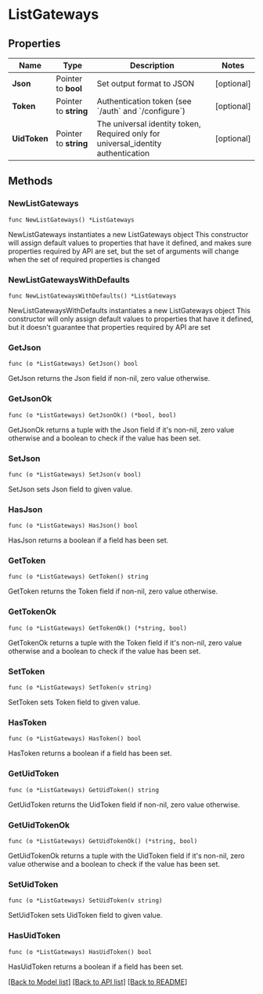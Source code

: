 # ListGateways

## Properties

Name | Type | Description | Notes
------------ | ------------- | ------------- | -------------
**Json** | Pointer to **bool** | Set output format to JSON | [optional] 
**Token** | Pointer to **string** | Authentication token (see &#x60;/auth&#x60; and &#x60;/configure&#x60;) | [optional] 
**UidToken** | Pointer to **string** | The universal identity token, Required only for universal_identity authentication | [optional] 

## Methods

### NewListGateways

`func NewListGateways() *ListGateways`

NewListGateways instantiates a new ListGateways object
This constructor will assign default values to properties that have it defined,
and makes sure properties required by API are set, but the set of arguments
will change when the set of required properties is changed

### NewListGatewaysWithDefaults

`func NewListGatewaysWithDefaults() *ListGateways`

NewListGatewaysWithDefaults instantiates a new ListGateways object
This constructor will only assign default values to properties that have it defined,
but it doesn't guarantee that properties required by API are set

### GetJson

`func (o *ListGateways) GetJson() bool`

GetJson returns the Json field if non-nil, zero value otherwise.

### GetJsonOk

`func (o *ListGateways) GetJsonOk() (*bool, bool)`

GetJsonOk returns a tuple with the Json field if it's non-nil, zero value otherwise
and a boolean to check if the value has been set.

### SetJson

`func (o *ListGateways) SetJson(v bool)`

SetJson sets Json field to given value.

### HasJson

`func (o *ListGateways) HasJson() bool`

HasJson returns a boolean if a field has been set.

### GetToken

`func (o *ListGateways) GetToken() string`

GetToken returns the Token field if non-nil, zero value otherwise.

### GetTokenOk

`func (o *ListGateways) GetTokenOk() (*string, bool)`

GetTokenOk returns a tuple with the Token field if it's non-nil, zero value otherwise
and a boolean to check if the value has been set.

### SetToken

`func (o *ListGateways) SetToken(v string)`

SetToken sets Token field to given value.

### HasToken

`func (o *ListGateways) HasToken() bool`

HasToken returns a boolean if a field has been set.

### GetUidToken

`func (o *ListGateways) GetUidToken() string`

GetUidToken returns the UidToken field if non-nil, zero value otherwise.

### GetUidTokenOk

`func (o *ListGateways) GetUidTokenOk() (*string, bool)`

GetUidTokenOk returns a tuple with the UidToken field if it's non-nil, zero value otherwise
and a boolean to check if the value has been set.

### SetUidToken

`func (o *ListGateways) SetUidToken(v string)`

SetUidToken sets UidToken field to given value.

### HasUidToken

`func (o *ListGateways) HasUidToken() bool`

HasUidToken returns a boolean if a field has been set.


[[Back to Model list]](../README.md#documentation-for-models) [[Back to API list]](../README.md#documentation-for-api-endpoints) [[Back to README]](../README.md)


